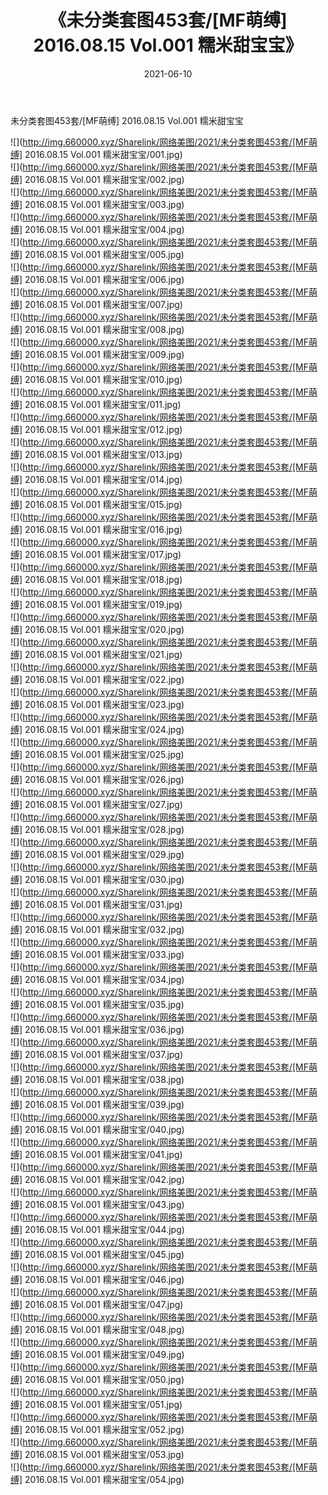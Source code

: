 ﻿---
layout: post
title:  《未分类套图453套/[MF萌缚] 2016.08.15 Vol.001 糯米甜宝宝》
date:   2021-06-10
img: http://img.660000.xyz/Sharelink/网络美图/2021/未分类套图453套/[MF萌缚] 2016.08.15 Vol.001 糯米甜宝宝/000.jpg
categories: [美女, 清纯, 唯美]
---

未分类套图453套/[MF萌缚] 2016.08.15 Vol.001 糯米甜宝宝

 ![](http://img.660000.xyz/Sharelink/网络美图/2021/未分类套图453套/[MF萌缚] 2016.08.15 Vol.001 糯米甜宝宝/001.jpg) <br>![](http://img.660000.xyz/Sharelink/网络美图/2021/未分类套图453套/[MF萌缚] 2016.08.15 Vol.001 糯米甜宝宝/002.jpg) <br>![](http://img.660000.xyz/Sharelink/网络美图/2021/未分类套图453套/[MF萌缚] 2016.08.15 Vol.001 糯米甜宝宝/003.jpg) <br>![](http://img.660000.xyz/Sharelink/网络美图/2021/未分类套图453套/[MF萌缚] 2016.08.15 Vol.001 糯米甜宝宝/004.jpg) <br>![](http://img.660000.xyz/Sharelink/网络美图/2021/未分类套图453套/[MF萌缚] 2016.08.15 Vol.001 糯米甜宝宝/005.jpg) <br>![](http://img.660000.xyz/Sharelink/网络美图/2021/未分类套图453套/[MF萌缚] 2016.08.15 Vol.001 糯米甜宝宝/006.jpg) <br>![](http://img.660000.xyz/Sharelink/网络美图/2021/未分类套图453套/[MF萌缚] 2016.08.15 Vol.001 糯米甜宝宝/007.jpg) <br>![](http://img.660000.xyz/Sharelink/网络美图/2021/未分类套图453套/[MF萌缚] 2016.08.15 Vol.001 糯米甜宝宝/008.jpg) <br>![](http://img.660000.xyz/Sharelink/网络美图/2021/未分类套图453套/[MF萌缚] 2016.08.15 Vol.001 糯米甜宝宝/009.jpg) <br>![](http://img.660000.xyz/Sharelink/网络美图/2021/未分类套图453套/[MF萌缚] 2016.08.15 Vol.001 糯米甜宝宝/010.jpg) <br>![](http://img.660000.xyz/Sharelink/网络美图/2021/未分类套图453套/[MF萌缚] 2016.08.15 Vol.001 糯米甜宝宝/011.jpg) <br>![](http://img.660000.xyz/Sharelink/网络美图/2021/未分类套图453套/[MF萌缚] 2016.08.15 Vol.001 糯米甜宝宝/012.jpg) <br>![](http://img.660000.xyz/Sharelink/网络美图/2021/未分类套图453套/[MF萌缚] 2016.08.15 Vol.001 糯米甜宝宝/013.jpg) <br>![](http://img.660000.xyz/Sharelink/网络美图/2021/未分类套图453套/[MF萌缚] 2016.08.15 Vol.001 糯米甜宝宝/014.jpg) <br>![](http://img.660000.xyz/Sharelink/网络美图/2021/未分类套图453套/[MF萌缚] 2016.08.15 Vol.001 糯米甜宝宝/015.jpg) <br>![](http://img.660000.xyz/Sharelink/网络美图/2021/未分类套图453套/[MF萌缚] 2016.08.15 Vol.001 糯米甜宝宝/016.jpg) <br>![](http://img.660000.xyz/Sharelink/网络美图/2021/未分类套图453套/[MF萌缚] 2016.08.15 Vol.001 糯米甜宝宝/017.jpg) <br>![](http://img.660000.xyz/Sharelink/网络美图/2021/未分类套图453套/[MF萌缚] 2016.08.15 Vol.001 糯米甜宝宝/018.jpg) <br>![](http://img.660000.xyz/Sharelink/网络美图/2021/未分类套图453套/[MF萌缚] 2016.08.15 Vol.001 糯米甜宝宝/019.jpg) <br>![](http://img.660000.xyz/Sharelink/网络美图/2021/未分类套图453套/[MF萌缚] 2016.08.15 Vol.001 糯米甜宝宝/020.jpg) <br>![](http://img.660000.xyz/Sharelink/网络美图/2021/未分类套图453套/[MF萌缚] 2016.08.15 Vol.001 糯米甜宝宝/021.jpg) <br>![](http://img.660000.xyz/Sharelink/网络美图/2021/未分类套图453套/[MF萌缚] 2016.08.15 Vol.001 糯米甜宝宝/022.jpg) <br>![](http://img.660000.xyz/Sharelink/网络美图/2021/未分类套图453套/[MF萌缚] 2016.08.15 Vol.001 糯米甜宝宝/023.jpg) <br>![](http://img.660000.xyz/Sharelink/网络美图/2021/未分类套图453套/[MF萌缚] 2016.08.15 Vol.001 糯米甜宝宝/024.jpg) <br>![](http://img.660000.xyz/Sharelink/网络美图/2021/未分类套图453套/[MF萌缚] 2016.08.15 Vol.001 糯米甜宝宝/025.jpg) <br>![](http://img.660000.xyz/Sharelink/网络美图/2021/未分类套图453套/[MF萌缚] 2016.08.15 Vol.001 糯米甜宝宝/026.jpg) <br>![](http://img.660000.xyz/Sharelink/网络美图/2021/未分类套图453套/[MF萌缚] 2016.08.15 Vol.001 糯米甜宝宝/027.jpg) <br>![](http://img.660000.xyz/Sharelink/网络美图/2021/未分类套图453套/[MF萌缚] 2016.08.15 Vol.001 糯米甜宝宝/028.jpg) <br>![](http://img.660000.xyz/Sharelink/网络美图/2021/未分类套图453套/[MF萌缚] 2016.08.15 Vol.001 糯米甜宝宝/029.jpg) <br>![](http://img.660000.xyz/Sharelink/网络美图/2021/未分类套图453套/[MF萌缚] 2016.08.15 Vol.001 糯米甜宝宝/030.jpg) <br>![](http://img.660000.xyz/Sharelink/网络美图/2021/未分类套图453套/[MF萌缚] 2016.08.15 Vol.001 糯米甜宝宝/031.jpg) <br>![](http://img.660000.xyz/Sharelink/网络美图/2021/未分类套图453套/[MF萌缚] 2016.08.15 Vol.001 糯米甜宝宝/032.jpg) <br>![](http://img.660000.xyz/Sharelink/网络美图/2021/未分类套图453套/[MF萌缚] 2016.08.15 Vol.001 糯米甜宝宝/033.jpg) <br>![](http://img.660000.xyz/Sharelink/网络美图/2021/未分类套图453套/[MF萌缚] 2016.08.15 Vol.001 糯米甜宝宝/034.jpg) <br>![](http://img.660000.xyz/Sharelink/网络美图/2021/未分类套图453套/[MF萌缚] 2016.08.15 Vol.001 糯米甜宝宝/035.jpg) <br>![](http://img.660000.xyz/Sharelink/网络美图/2021/未分类套图453套/[MF萌缚] 2016.08.15 Vol.001 糯米甜宝宝/036.jpg) <br>![](http://img.660000.xyz/Sharelink/网络美图/2021/未分类套图453套/[MF萌缚] 2016.08.15 Vol.001 糯米甜宝宝/037.jpg) <br>![](http://img.660000.xyz/Sharelink/网络美图/2021/未分类套图453套/[MF萌缚] 2016.08.15 Vol.001 糯米甜宝宝/038.jpg) <br>![](http://img.660000.xyz/Sharelink/网络美图/2021/未分类套图453套/[MF萌缚] 2016.08.15 Vol.001 糯米甜宝宝/039.jpg) <br>![](http://img.660000.xyz/Sharelink/网络美图/2021/未分类套图453套/[MF萌缚] 2016.08.15 Vol.001 糯米甜宝宝/040.jpg) <br>![](http://img.660000.xyz/Sharelink/网络美图/2021/未分类套图453套/[MF萌缚] 2016.08.15 Vol.001 糯米甜宝宝/041.jpg) <br>![](http://img.660000.xyz/Sharelink/网络美图/2021/未分类套图453套/[MF萌缚] 2016.08.15 Vol.001 糯米甜宝宝/042.jpg) <br>![](http://img.660000.xyz/Sharelink/网络美图/2021/未分类套图453套/[MF萌缚] 2016.08.15 Vol.001 糯米甜宝宝/043.jpg) <br>![](http://img.660000.xyz/Sharelink/网络美图/2021/未分类套图453套/[MF萌缚] 2016.08.15 Vol.001 糯米甜宝宝/044.jpg) <br>![](http://img.660000.xyz/Sharelink/网络美图/2021/未分类套图453套/[MF萌缚] 2016.08.15 Vol.001 糯米甜宝宝/045.jpg) <br>![](http://img.660000.xyz/Sharelink/网络美图/2021/未分类套图453套/[MF萌缚] 2016.08.15 Vol.001 糯米甜宝宝/046.jpg) <br>![](http://img.660000.xyz/Sharelink/网络美图/2021/未分类套图453套/[MF萌缚] 2016.08.15 Vol.001 糯米甜宝宝/047.jpg) <br>![](http://img.660000.xyz/Sharelink/网络美图/2021/未分类套图453套/[MF萌缚] 2016.08.15 Vol.001 糯米甜宝宝/048.jpg) <br>![](http://img.660000.xyz/Sharelink/网络美图/2021/未分类套图453套/[MF萌缚] 2016.08.15 Vol.001 糯米甜宝宝/049.jpg) <br>![](http://img.660000.xyz/Sharelink/网络美图/2021/未分类套图453套/[MF萌缚] 2016.08.15 Vol.001 糯米甜宝宝/050.jpg) <br>![](http://img.660000.xyz/Sharelink/网络美图/2021/未分类套图453套/[MF萌缚] 2016.08.15 Vol.001 糯米甜宝宝/051.jpg) <br>![](http://img.660000.xyz/Sharelink/网络美图/2021/未分类套图453套/[MF萌缚] 2016.08.15 Vol.001 糯米甜宝宝/052.jpg) <br>![](http://img.660000.xyz/Sharelink/网络美图/2021/未分类套图453套/[MF萌缚] 2016.08.15 Vol.001 糯米甜宝宝/053.jpg) <br>![](http://img.660000.xyz/Sharelink/网络美图/2021/未分类套图453套/[MF萌缚] 2016.08.15 Vol.001 糯米甜宝宝/054.jpg) <br>
